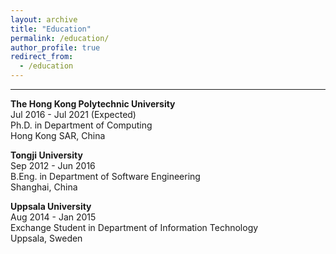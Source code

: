 ```yaml
---
layout: archive
title: "Education"
permalink: /education/
author_profile: true
redirect_from:
  - /education
---
```

<hr>

**The Hong Kong Polytechnic University**<br>
Jul 2016 - Jul 2021 (Expected)<br>
Ph.D. in Department of Computing<br>
Hong Kong SAR, China 

**Tongji University**<br> 
Sep 2012 - Jun 2016<br>
B.Eng. in Department of Software Engineering <br>
Shanghai, China

**Uppsala University**<br>
Aug 2014 - Jan 2015<br>
Exchange Student in Department of Information Technology<br>
Uppsala, Sweden